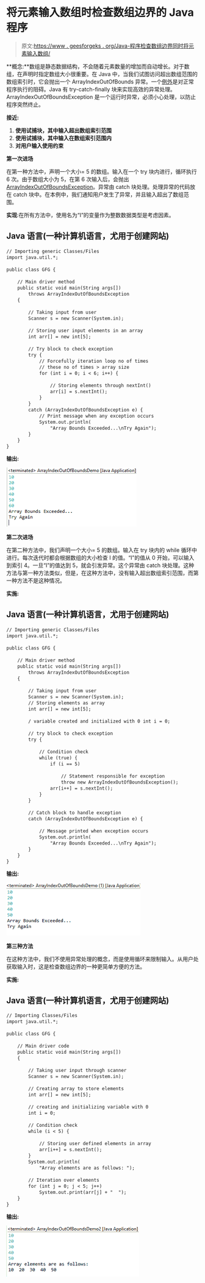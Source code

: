 # 将元素输入数组时检查数组边界的 Java 程序

> 原文:[https://www . geesforgeks . org/Java-程序检查数组边界同时将元素输入数组/](https://www.geeksforgeeks.org/java-program-to-check-array-bounds-while-inputing-elements-into-the-array/)

**概念:**数组是静态数据结构，不会随着元素数量的增加而自动增长。对于数组，在声明时指定数组大小很重要。在 Java 中，当我们试图访问超出数组范围的数组索引时，它会抛出一个 ArrayIndexOutOfBounds 异常。一个[例外](https://www.geeksforgeeks.org/exceptions-in-java/)是对正常程序执行的阻碍。Java 有 try-catch-finally 块来实现高效的异常处理。ArrayIndexOutOfBoundsException 是一个运行时异常，必须小心处理，以防止程序突然终止。

**接近:**

1.  **使用试捕块，其中输入超出数组索引范围**
2.  **使用试捕块，其中输入在数组索引范围内**
3.  **对用户输入使用约束**

**第一次进场**

在第一种方法中，声明一个大小= 5 的数组。输入在一个 try 块内进行，循环执行 6 次。由于数组大小为 5，在第 6 次输入后，会抛出[ArrayIndexOutOfBoundsException](https://www.geeksforgeeks.org/understanding-array-indexoutofbounds-exception-in-java/)。异常由 catch 块处理。处理异常的代码放在 catch 块中。在本例中，我们通知用户发生了异常，并且输入超出了数组范围。

**实现**:在所有方法中，使用名为“I”的变量作为整数数据类型是考虑因素。

## Java 语言(一种计算机语言，尤用于创建网站)

```
// Importing generic Classes/Files
import java.util.*;

public class GFG {

    // Main driver method
    public static void main(String args[])
        throws ArrayIndexOutOfBoundsException
    {

        // Taking input from user
        Scanner s = new Scanner(System.in);

        // Storing user input elements in an array
        int arr[] = new int[5];

        // Try block to check exception
        try {
            // Forcefully iteration loop no of times
            // these no of times > array size
            for (int i = 0; i < 6; i++) {

                // Storing elements through nextInt()
                arr[i] = s.nextInt();
            }
        }
        catch (ArrayIndexOutOfBoundsException e) {
            // Print message when any exception occurs
            System.out.println(
                "Array Bounds Exceeded...\nTry Again");
        }
    }
}
```

**输出:**

![](img/8139cbb3aba6620298f9682b0745dba7.png)

**第二次进场**

在第二种方法中，我们声明一个大小= 5 的数组。输入在 try 块内的 while 循环中进行。每次迭代时都会根据数组的大小检查 I 的值。“I”的值从 0 开始，可以输入到索引 4。一旦“I”的值达到 5，就会引发异常。这个异常由 catch 块处理。这种方法与第一种方法类似，但是，在这种方法中，没有输入超出数组索引范围，而第一种方法不是这种情况。

**实施:**

## Java 语言(一种计算机语言，尤用于创建网站)

```
// Importing generic Classes/Files
import java.util.*;

public class GFG {

    // Main driver method
    public static void main(String args[])
        throws ArrayIndexOutOfBoundsException
    {

        // Taking input from user
        Scanner s = new Scanner(System.in);
        // Storing elements as array
        int arr[] = new int[5];

        / variable created and initialized with 0 int i = 0;

        // try block to check exception
        try {

            // Condition check
            while (true) {
                if (i == 5)

                    // Statement responsible for exception
                    throw new ArrayIndexOutOfBoundsException();
                arr[i++] = s.nextInt();
            }
        }

        // Catch block to handle exception
        catch (ArrayIndexOutOfBoundsException e) {

            // Message printed when exception occurs
            System.out.println(
                "Array Bounds Exceeded...\nTry Again");
        }
    }
}
```

**输出:**

![](img/58e4ace789d3935e69477c90950d46b6.png)

**第三种方法**

在这种方法中，我们不使用异常处理的概念，而是使用循环来限制输入。从用户处获取输入时，这是检查数组边界的一种更简单方便的方法。

**实施:**

## Java 语言(一种计算机语言，尤用于创建网站)

```
// Importing Classes/Files
import java.util.*;

public class GFG {

    // Main driver code
    public static void main(String args[])
    {

        // Taking user input through scanner
        Scanner s = new Scanner(System.in);

        // Creating array to store elements
        int arr[] = new int[5];

        // creating and initializing variable with 0
        int i = 0;

        // Condition check
        while (i < 5) {

            // Storing user defined elements in array
            arr[i++] = s.nextInt();
        }
        System.out.println(
            "Array elements are as follows: ");

        // Iteration over elements
        for (int j = 0; j < 5; j++)
            System.out.print(arr[j] + "  ");
    }
}
```

**输出:**

![](img/5e48005bc1cb42b299a270b0ea93fa22.png)